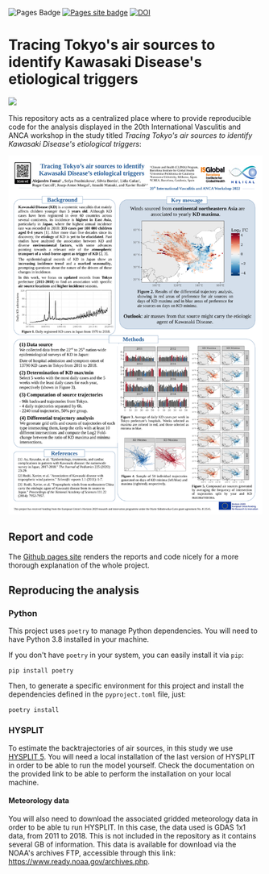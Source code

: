 
![Pages Badge](https://github.com/AlFontal/vasculitis2022-conference/actions/workflows/deploy.yml/badge.svg)
[![Pages site badge](https://img.shields.io/badge/Pages%20Site-Online-green)](https://alfontal.github.io/vasculitis2022-conference/)
[![DOI](https://zenodo.org/badge/DOI/10.5281/zenodo.7056692.svg)](https://doi.org/10.5281/zenodo.7056692)

# Tracing Tokyo's air sources to identify Kawasaki Disease's etiological triggers

<img src="https://vasculitis2022.org/wp-content/uploads/2020/10/Vasculitis-2022.png" width="350" />

This repository acts as a centralized place where to provide reproducible code for the analysis displayed in the 20th International Vasculitis and ANCA workshop in the study titled  *Tracing Tokyo's air sources to identify Kawasaki Disease's etiological triggers*:

![poster_portrait](vasculitis_2022_kd_winds/images/alejandro_poster_portrait.png)


## Report and code

The [Github pages site](https://alfontal.github.io/vasculitis2022-conference) renders the reports and code nicely for a more thorough explanation of the whole project.

## Reproducing the analysis

### Python

This project uses `poetry` to manage Python dependencies. You will need to have Python 3.8 installed in your machine. 

If you don't have `poetry` in your system, you can easily install it via `pip`:

```
pip install poetry
```
Then, to generate a specific environment for this project and install the dependencies defined in the `pyproject.toml` file, just:

```
poetry install
```


### HYSPLIT

To estimate the backtrajectories of air sources, in this study we use [HYSPLIT 5](https://www.ready.noaa.gov/HYSPLIT.php). You will need a local installation of the last version of HYSPLIT in order to be able to run the model yourself. Check the documentation on the provided link to be able to perform the installation on your local machine. 

#### Meteorology data

You will also need to download the associated gridded meteorology data in order to be able tu run HYSPLIT. In this case, the data used is GDAS 1x1 data, from 2011 to 2018. This is not included in the repository as it contains several GB of information. This data is available for download via the NOAA's archives FTP, accessible through this link: https://www.ready.noaa.gov/archives.php.
